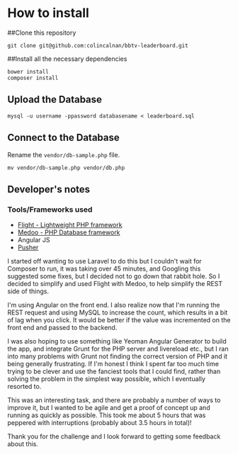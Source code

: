 # How to install
##Clone this repository

    git clone git@github.com:colincalnan/bbtv-leaderboard.git

##Install all the necessary dependencies

    bower install
    composer install

## Upload the Database

    mysql -u username -ppassword databasename < leaderboard.sql

## Connect to the Database

Rename the ```vendor/db-sample.php``` file.

    mv vendor/db-sample.php vendor/db.php

## Developer's notes

### Tools/Frameworks used
* [Flight - Lightweight PHP framework](http://flightphp.com/)
* [Medoo - PHP Database framework](http://medoo.in/)
* Angular JS
* [Pusher](http://pusher.com)

I started off wanting to use Laravel to do this but I couldn't wait for Composer to run, it was taking over 45 minutes, and Googling this suggested some fixes, but I decided not to go down that rabbit hole. So I decided to simplify and used Flight with Medoo, to help simplify the REST side of things.

I'm using Angular on the front end. I also realize now that I'm running the REST request and using MySQL to increase the count, which results in a bit of lag when you click. It would be better if the value was incremented on the front end and passed to the backend.

I was also hoping to use something like Yeoman Angular Generator to build the app, and integrate Grunt for the PHP server and livereload etc., but I ran into many problems with Grunt not finding the correct version of PHP and it being generally frustrating. If I'm honest I think I spent far too much time trying to be clever and use the fanciest tools that I could find, rather than solving the problem in the simplest way possible, which I eventually resorted to.

This was an interesting task, and there are probably a number of ways to improve it, but I wanted to be agile and get a proof of concept up and running as quickly as possible. This took me about 5 hours that was peppered with interruptions (probably about 3.5 hours in total)!

Thank you for the challenge and I look forward to getting some feedback about this.
